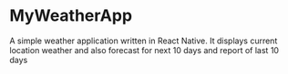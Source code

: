 # MyWeatherApp
A simple weather application written in React Native.
It displays current location weather and also forecast for next 10 days and report of last 10 days 
